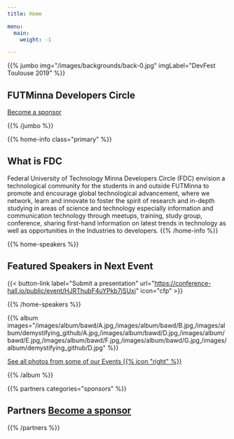 ```yaml
---
title: Home

menu:
  main:
    weight: -1

---
```



{{% jumbo img="/images/backgrounds/back-0.jpg" imgLabel="DevFest Toulouse 2019" %}}

## FUTMinna Developers Circle

<a class="btn primary btn-lg" style="margin-top: 1em;" href="https://drive.google.com/file/d/1td_9Cr1b2JZvv0bCpOCJNDsEWgVgEp2Y/view?usp=sharing" target="_blank">Become a sponsor</a>


{{% /jumbo %}}



{{% home-info class="primary" %}}
## What is FDC

Federal University of Technology Minna Developers Circle (FDC) envision a technological community for the students in and outside FUTMinna to promote and encourage global technological advancement, where we network, learn and innovate to foster the spirit of research and in-depth studying in areas of science and technology especially information and communication technology through meetups, training, study group, conference, sharing first-hand information on latest trends in technology as well as opportunities in the Industries to developers.
{{% /home-info %}}



<!-- ... -->



{{% home-speakers %}}
## Featured Speakers in Next Event


{{< button-link label="Submit a presentation"
                url="https://conference-hall.io/public/event/HJRThubF4uYPkb7jSUxi"
                icon="cfp" >}}

<!-- ...

{{< button-link label="See all speakers"
                url="./speakers"
                icon="right" >}}
-->

{{% /home-speakers %}}


<!-- ... -->


{{% album images="/images/album/bawd/A.jpg,/images/album/bawd/B.jpg,/images/album/demystifying_github/A.jpg,/images/album/bawd/D.jpg,/images/album/bawd/E.jpg,/images/album/bawd/F.jpg,/images/album/bawd/G.jpg,/images/album/demystifying_github/D.jpg" %}}


<a class="btn primary" target="_blank" rel="noopener" href="https://photos.app.goo.gl/oxABKDMXX9qk5uBP7">
    See all photos from some of our Events
    {{% icon "right" %}}
</a>

{{% /album  %}}

<!-- ... -->

{{% partners categories="sponsors" %}}
## Partners <a class="btn primary btn-lg" style="margin-top: 1em;" href="https://drive.google.com/file/d/1td_9Cr1b2JZvv0bCpOCJNDsEWgVgEp2Y/view?usp=sharing" target="_blank">Become a sponsor</a>

{{% /partners %}}
